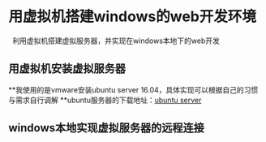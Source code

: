 # 用虚拟机搭建windows的web开发环境
   利用虚拟机搭建虚拟服务器，并实现在windows本地下的web开发

## 用虚拟机安装虚拟服务器
 **我使用的是vmware安装ubuntu server 16.04，具体实现可以根据自己的习惯与需求自行调解
 **ubuntu服务器的下载地址：[ubuntu server](https://www.ubuntu.com/download/server)

## windows本地实现虚拟服务器的远程连接
